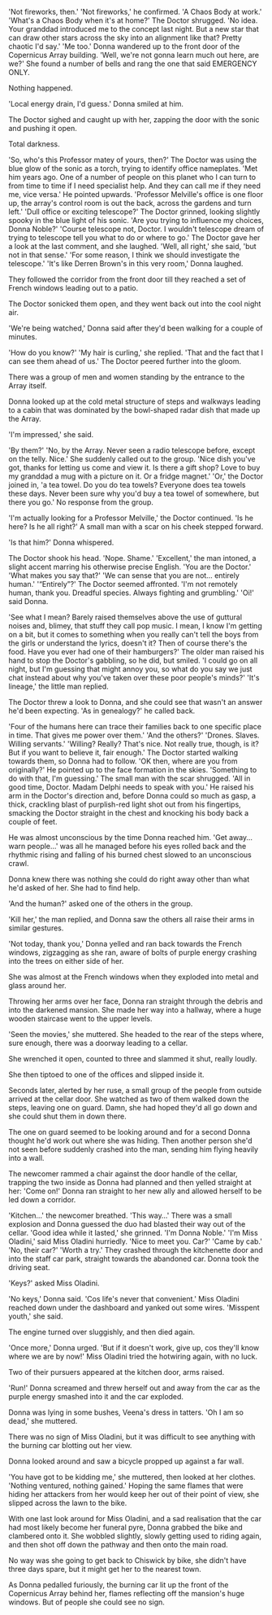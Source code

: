 'Not fireworks, then.' 'Not fireworks,' he confirmed. 'A Chaos Body at work.' 'What's a Chaos Body when it's at home?' The Doctor shrugged. 'No idea. Your granddad introduced me to the concept last night. But a new star that can draw other stars across the sky into an alignment like that? Pretty chaotic I'd say.' 'Me too.' Donna wandered up to the front door of the Copernicus Array building. 'Well, we're not gonna learn much out here, are we?' She found a number of bells and rang the one that said EMERGENCY ONLY.

Nothing happened.

'Local energy drain, I'd guess.' Donna smiled at him.

The Doctor sighed and caught up with her, zapping the door with the sonic and pushing it open.

Total darkness.

'So, who's this Professor matey of yours, then?' The Doctor was using the blue glow of the sonic as a torch, trying to identify office nameplates. 'Met him years ago. One of a number of people on this planet who I can turn to from time to time if I need specialist help. And they can call me if they need me, vice versa.' He pointed upwards. 'Professor Melville's office is one floor up, the array's control room is out the back, across the gardens and turn left.' 'Dull office or exciting telescope?' The Doctor grinned, looking slightly spooky in the blue light of his sonic. 'Are you trying to influence my choices, Donna Noble?' 'Course telescope not, Doctor. I wouldn't telescope dream of trying to telescope tell you what to do or where to go.' The Doctor gave her a look at the last comment, and she laughed. 'Well, all right,' she said, 'but not in that sense.' 'For some reason, I think we should investigate the telescope.' 'It's like Derren Brown's in this very room,' Donna laughed.

They followed the corridor from the front door till they reached a set of French windows leading out to a patio.

The Doctor sonicked them open, and they went back out into the cool night air.

'We're being watched,' Donna said after they'd been walking for a couple of minutes.

'How do you know?' 'My hair is curling,' she replied. 'That and the fact that I can see them ahead of us.' The Doctor peered further into the gloom.

There was a group of men and women standing by the entrance to the Array itself.

Donna looked up at the cold metal structure of steps and walkways leading to a cabin that was dominated by the bowl-shaped radar dish that made up the Array.

'I'm impressed,' she said.

'By them?' 'No, by the Array. Never seen a radio telescope before, except on the telly. Nice.' She suddenly called out to the group. 'Nice dish you've got, thanks for letting us come and view it. Is there a gift shop? Love to buy my granddad a mug with a picture on it. Or a fridge magnet.' 'Or,' the Doctor joined in, 'a tea towel. Do you do tea towels? Everyone does tea towels these days. Never been sure why you'd buy a tea towel of somewhere, but there you go.' No response from the group.

'I'm actually looking for a Professor Melville,' the Doctor continued. 'Is he here? Is he all right?' A small man with a scar on his cheek stepped forward.

'Is that him?' Donna whispered.

The Doctor shook his head. 'Nope. Shame.' 'Excellent,' the man intoned, a slight accent marring his otherwise precise English. 'You are the Doctor.' 'What makes you say that?' 'We can sense that you are not… entirely human.' '“Entirely”?' The Doctor seemed affronted. 'I'm not remotely human, thank you. Dreadful species. Always fighting and grumbling.' 'Oi!' said Donna.

'See what I mean? Barely raised themselves above the use of guttural noises and, blimey, that stuff they call pop music. I mean, I know I'm getting on a bit, but it comes to something when you really can't tell the boys from the girls or understand the lyrics, doesn't it? Then of course there's the food. Have you ever had one of their hamburgers?' The older man raised his hand to stop the Doctor's gabbling, so he did, but smiled. 'I could go on all night, but I'm guessing that might annoy you, so what do you say we just chat instead about why you've taken over these poor people's minds?' 'It's lineage,' the little man replied.

The Doctor threw a look to Donna, and she could see that wasn't an answer he'd been expecting. 'As in genealogy?' he called back.

'Four of the humans here can trace their families back to one specific place in time. That gives me power over them.' 'And the others?' 'Drones. Slaves. Willing servants.' 'Willing? Really? That's nice. Not really true, though, is it? But if you want to believe it, fair enough.' The Doctor started walking towards them, so Donna had to follow. 'OK then, where are you from originally?' He pointed up to the face formation in the skies. 'Something to do with that, I'm guessing.' The small man with the scar shrugged. 'All in good time, Doctor. Madam Delphi needs to speak with you.' He raised his arm in the Doctor's direction and, before Donna could so much as gasp, a thick, crackling blast of purplish-red light shot out from his fingertips, smacking the Doctor straight in the chest and knocking his body back a couple of feet.

He was almost unconscious by the time Donna reached him. 'Get away… warn people…' was all he managed before his eyes rolled back and the rhythmic rising and falling of his burned chest slowed to an unconscious crawl.

Donna knew there was nothing she could do right away other than what he'd asked of her. She had to find help.

'And the human?' asked one of the others in the group.

'Kill her,' the man replied, and Donna saw the others all raise their arms in similar gestures.

'Not today, thank you,' Donna yelled and ran back towards the French windows, zigzagging as she ran, aware of bolts of purple energy crashing into the trees on either side of her.

She was almost at the French windows when they exploded into metal and glass around her.

Throwing her arms over her face, Donna ran straight through the debris and into the darkened mansion. She made her way into a hallway, where a huge wooden staircase went to the upper levels.

'Seen the movies,' she muttered. She headed to the rear of the steps where, sure enough, there was a doorway leading to a cellar.

She wrenched it open, counted to three and slammed it shut, really loudly.

She then tiptoed to one of the offices and slipped inside it.

Seconds later, alerted by her ruse, a small group of the people from outside arrived at the cellar door. She watched as two of them walked down the steps, leaving one on guard. Damn, she had hoped they'd all go down and she could shut them in down there.

The one on guard seemed to be looking around and for a second Donna thought he'd work out where she was hiding. Then another person she'd not seen before suddenly crashed into the man, sending him flying heavily into a wall.

The newcomer rammed a chair against the door handle of the cellar, trapping the two inside as Donna had planned and then yelled straight at her: 'Come on!' Donna ran straight to her new ally and allowed herself to be led down a corridor.

'Kitchen…' the newcomer breathed. 'This way…' There was a small explosion and Donna guessed the duo had blasted their way out of the cellar. 'Good idea while it lasted,' she grinned. 'I'm Donna Noble.' 'I'm Miss Oladini,' said Miss Oladini hurriedly. 'Nice to meet you. Car?' 'Came by cab.' 'No, their car?' 'Worth a try.' They crashed through the kitchenette door and into the staff car park, straight towards the abandoned car. Donna took the driving seat.

'Keys?' asked Miss Oladini.

'No keys,' Donna said. 'Cos life's never that convenient.' Miss Oladini reached down under the dashboard and yanked out some wires. 'Misspent youth,' she said.

The engine turned over sluggishly, and then died again.

'Once more,' Donna urged. 'But if it doesn't work, give up, cos they'll know where we are by now!' Miss Oladini tried the hotwiring again, with no luck.

Two of their pursuers appeared at the kitchen door, arms raised.

'Run!' Donna screamed and threw herself out and away from the car as the purple energy smashed into it and the car exploded.

Donna was lying in some bushes, Veena's dress in tatters. 'Oh I am so dead,' she muttered.

There was no sign of Miss Oladini, but it was difficult to see anything with the burning car blotting out her view.

Donna looked around and saw a bicycle propped up against a far wall.

'You have got to be kidding me,' she muttered, then looked at her clothes. 'Nothing ventured, nothing gained.' Hoping the same flames that were hiding her attackers from her would keep her out of their point of view, she slipped across the lawn to the bike.

With one last look around for Miss Oladini, and a sad realisation that the car had most likely become her funeral pyre, Donna grabbed the bike and clambered onto it. She wobbled slightly, slowly getting used to riding again, and then shot off down the pathway and then onto the main road.

No way was she going to get back to Chiswick by bike, she didn't have three days spare, but it might get her to the nearest town.

As Donna pedalled furiously, the burning car lit up the front of the Copernicus Array behind her, flames reflecting off the mansion's huge windows. But of people she could see no sign.    